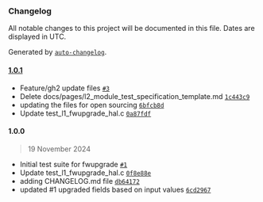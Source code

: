 ### Changelog

All notable changes to this project will be documented in this file. Dates are displayed in UTC.

Generated by [`auto-changelog`](https://github.com/CookPete/auto-changelog).

#### [1.0.1](https://github.com/rdkcentral/rdkb-halif-test-fwupgrade/compare/1.0.0...1.0.1)

- Feature/gh2 update files [`#3`](https://github.com/rdkcentral/rdkb-halif-test-fwupgrade/pull/3)
- Delete docs/pages/l2_module_test_specification_template.md [`1c443c9`](https://github.com/rdkcentral/rdkb-halif-test-fwupgrade/commit/1c443c9fc088b01c03cf03ecba656bfd6dd39570)
- updating the files for open sourcing [`6bfcb8d`](https://github.com/rdkcentral/rdkb-halif-test-fwupgrade/commit/6bfcb8d50d7672e853ca9e89789bb220de2eb8ab)
- Update test_l1_fwupgrade_hal.c [`0a87fdf`](https://github.com/rdkcentral/rdkb-halif-test-fwupgrade/commit/0a87fdfc920d45035e8dd2804cecb0c89a045d86)

#### 1.0.0

> 19 November 2024

- Initial test suite for fwupgrade [`#1`](https://github.com/rdkcentral/rdkb-halif-test-fwupgrade/pull/1)
- Update test_l1_fwupgrade_hal.c [`0f8e88e`](https://github.com/rdkcentral/rdkb-halif-test-fwupgrade/commit/0f8e88ea5583f36d14ea7e5d87d7976e938708fd)
- adding CHANGELOG.md file [`db64172`](https://github.com/rdkcentral/rdkb-halif-test-fwupgrade/commit/db64172cb9dfc8fecb60118b35e0f158e1537917)
- updated #1 upgraded fields based on input values [`6cd2967`](https://github.com/rdkcentral/rdkb-halif-test-fwupgrade/commit/6cd2967be7c6e83a8ddf82135f02993852c1fa0e)
